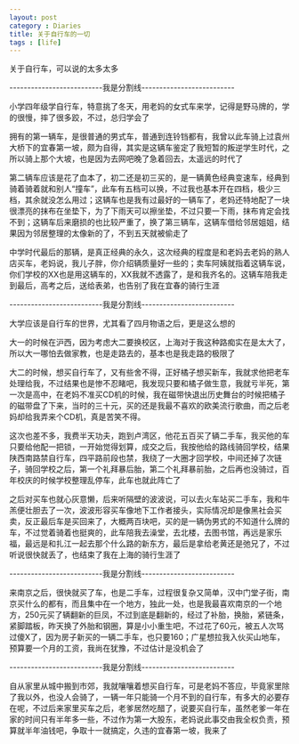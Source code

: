 ```yaml
---
layout: post
category : Diaries
title: 关于自行车的一切
tags : [life]
---
```



关于自行车，可以说的太多太多

--------------------------我是分割线--------------------------

小学四年级学自行车，特意挑了冬天，用老妈的女式车来学，记得是野马牌的，学的很慢，摔了很多跤，不过，总归学会了

拥有的第一辆车，是很普通的男式车，普通到连铃铛都有，我曾以此车骑上过袁州大桥下的宜春第一坡，颇为自得，其实是这辆车鉴定了我短暂的叛逆学生时代，之所以骑上那个大坡，也是因为去网吧晚了急着回去，太遥远的时代了 

第二辆车应该是花了血本了，初二还是初三买的，是一辆黄色经典变速车，经典到骑着骑着就和别人“撞车”，此车有五档可以换，不过我也基本开在四档，极少三档，其余就没怎么用过；这辆车也是我有过最好的一辆车了，老妈还特地配了一块很漂亮的抹布在坐垫下，为了下雨天可以擦坐垫，不过只要一下雨，抹布肯定会找不到；这辆车后来磨损的也比较严重了，换了第三辆车，这辆车借给邻居姐姐，结果因为邻居整理的太像新的了，不到五天就被偷走了

中学时代最后的那辆，是真正经典的永久，这次经典的程度是和老妈去老妈的熟人店买车，老妈说，我儿子胖，你介绍辆质量好一些的；卖车阿姨就指着这辆车说，你们学校的XX也是用这辆车的，XX我就不透露了，是和我齐名的。这辆车陪我走到最后，高考之后，送给表弟，也告别了我在宜春的骑行生涯

--------------------------我是分割线--------------------------

大学应该是自行车的世界，尤其看了四月物语之后，更是这么想的

大一的时候在沪西，因为考虑大二要换校区，上海对于我这种路痴实在是太大了，所以大一哪怕去做家教，也是走路去的，基本也是我走路的极限了

大二的时候，想买自行车了，又有些舍不得，正好橘子想买新车，我就求他把老车处理给我，不过结果也是惨不忍睹吧，我发现只要和橘子做生意，我就亏半死，第一次是高中，在老妈不准买CD机的时候，我在磁带快退出历史舞台的时候把橘子的磁带盘了下来，当时的三十元，买的还是我最不喜欢的欧美流行歌曲，而之后老妈却给我弄来个CD机，真是苦笑不得。

这次也差不多，我费半天功夫，跑到卢湾区，他花五百买了辆二手车，我买他的车只要给他配一把锁，一开始觉得划算，成交之后，我按他给的路线骑回学校，结果陕西南路禁自行车，四平路前段也禁，我绕了一大圈才回学校，中间还掉了次链子，骑回学校之后，第一个礼拜暴后胎，第二个礼拜暴前胎，之后再也没骑过，百年校庆的时候学校整理乱停车，此车也就此阵亡了

之后对买车也就心灰意懒，后来听隔壁的波波说，可以去火车站买二手车，我和牛羔便壮胆去了一次，波波形容买车像地下工作者接头，实际情况却是像黑社会买卖，反正最后车是买回来了，大概两百块吧，买的是一辆伪男式的不知道什么牌的车，不过觉着骑着也挺爽的，此车陪我去澡堂，去北楼，去图书馆，再远是家乐福，最远是和扎江一起去那个什么路的新东方，最后是拿给老黄还是弛兄了，不过听说很快就丢了，也结束了我在上海的骑行生涯了

--------------------------我是分割线--------------------------

来南京之后，很快就买了车，也是二手车，过程很复杂又简单，汉中门堂子街，南京买什么的都有，而且集中在一个地方，独此一处，也是我最喜欢南京的一个地方，250元买了辆翻新的巨凤，不过到底是翻新的，经过了补胎，换胎，紧链条，紧脚踏板，昨天换了外胎和钢圈，算是小小重生吧，不过花了60元，被五人次骂过傻X了，因为房子新买的一辆二手车，也只要160；广星想拉我入伙买山地车，预算要一个月的工资，我尚在犹豫，不过估计是没机会了

--------------------------我是分割线--------------------------

自从家里从城中搬到市郊，我就嚷嚷着想买自行车，可是老妈不答应，毕竟家里除了我以外，也没人会骑了，一辆一年只能骑一个月不到的自行车，有多大的必要存在呢，不过后来家里买车之后，老爹居然吃醋了，说要买自行车，虽然老爹一年在家的时间只有半年多一些，不过作为第一大股东，老妈说此事交由我全权负责，预算就半年油钱吧，争取十一就搞定，久违的宜春第一坡，我来了